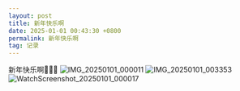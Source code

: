 ```yaml
---
layout: post
title: 新年快乐啊
date: 2025-01-01 00:43:30 +0800
permalink: 新年快乐啊
tag: 记录
---
```

新年快乐啊🎇🎇🎇
![IMG_20250101_000011](https://github.com/user-attachments/assets/f9d3e65e-ecd8-4321-862d-27e92905df41)
![IMG_20250101_003353](https://github.com/user-attachments/assets/00925647-9a61-4370-978f-a926b34e5634)
![WatchScreenshot_20250101_000017](https://github.com/user-attachments/assets/ecff1d58-ccea-4009-b151-87f724579c8c)



